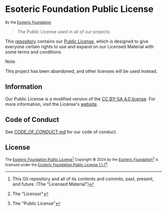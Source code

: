 # Esoteric Foundation Public License

<sup>By the [Esoteric Foundation](https://esoteric.foundation)</sup>

> The Public License used in all of our projects.

This [repository](https://github.com/EsotericFoundation/license) contains our [Public License](./Esoteric%20Foundation%20Public%20License.txt), which is designed to give everyone certain rights to use and expand on our Licensed Material with some terms and conditions.

> [!NOTE]
> This project has been abandoned, and other licenses will be used instead.

## Information

Our Public License is a modified version of the [CC BY-SA 4.0 license](./assets/text/licenses/CC%20BY-SA%204.0.txt). For more information, visit the License's [website](https://esoteric.foundation/license).

## Code of Conduct

See [CODE_OF_CONDUCT.md](./CODE_OF_CONDUCT.md) for our code of conduct.

## License

<sup>The [Esoteric Foundation Public License](https://github.com/EsotericFoundation/license)[^1] Copyright &copy; 2024 by the [Esoteric Foundation](https://github.com/EsotericFoundation)[^2] is licensed under the [Esoteric Foundation Public License 1.1.7](./LICENSE)[^3].</sup>

[^1]: This Git repository and all of its contents and commits, past, present, and future. (The "Licensed Material")
[^2]: The "Licensor"
[^3]: The "Public License"
